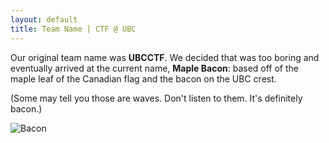 ```yaml
---
layout: default
title: Team Name | CTF @ UBC
---
```



Our original team name was **UBCCTF**. We decided that was too boring and eventually arrived at the current name, **Maple Bacon**: based off of the maple leaf of the Canadian flag and the bacon on the UBC crest.

(Some may tell you those are waves. Don't listen to them. It's definitely bacon.)

![Bacon](/assets/images/about/bacon.png)
